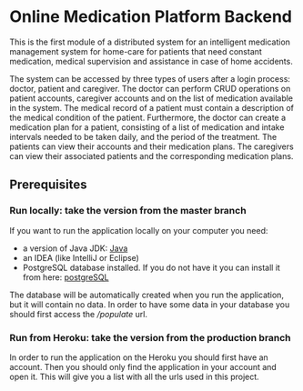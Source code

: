 # Online Medication Platform Backend

This is the first module of a distributed system for an intelligent medication management system for home-care for patients that need constant medication, medical supervision and assistance in case of home accidents.

The system can be accessed by three types of users after a login process: doctor, patient and caregiver. The doctor can perform CRUD operations on patient accounts, caregiver accounts and on the list of medication available in the system. The medical record of a patient must contain a description of the medical condition of the patient. Furthermore, the doctor can create a medication plan for a patient, consisting of a list of medication and intake intervals needed to be taken daily, and the period of the treatment. The patients can view their accounts and their medication plans. The caregivers can view their associated patients and the corresponding medication plans.

## Prerequisites

### Run locally: take the version from the master branch

If you want to run the application locally on your computer you need:
* a version of Java JDK: [Java](http://www.oracle.com/technetwork/java/javase/downloads/index.html)
* an IDEA (like IntelliJ or Eclipse)
* PostgreSQL database installed. If you do not have it you can install it from here: [postgreSQL](https://www.postgresql.org/download/)

The database will be automatically created when you run the application, but it will contain no data. In order to have some data in your database you should first access the */populate* url.


### Run from Heroku: take the version from the production branch

In order to run the application on the Heroku you should first have an account. Then you should only find the application in your account and open it. This will give you a list with all the urls used in this project.